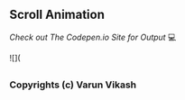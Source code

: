 ## Scroll Animation



 _Check out The Codepen.io Site for Output_ 💻 


![](



##
### Copyrights (c) Varun Vikash
##
